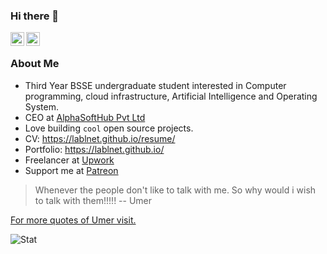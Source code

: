 ### Hi there 👋

<a href="https://twitter.com/lablnet">
  <img align="left" alt="Muhammad Umer Farooq" width="22px" src="https://cdn.jsdelivr.net/npm/simple-icons@v3/icons/twitter.svg" />
</a>

<a href="https://www.linkedin.com/in/lablnet">
  <img align="left" alt="Muhammad Umer Farooq" width="22px" src="https://cdn.jsdelivr.net/npm/simple-icons@v3/icons/linkedin.svg" />
</a>

<br />

###  About Me
- Third Year BSSE undergraduate student interested in Computer programming, cloud infrastructure, Artificial Intelligence and Operating System.
- CEO at <a href="https://alphaosfthub.com">AlphaSoftHub Pvt Ltd</a>
- Love  building `cool` open source projects.
- CV: https://lablnet.github.io/resume/
- Portfolio: https://lablnet.github.io/
- Freelancer at [Upwork](https://www.upwork.com/freelancers/lablnet)
- Support me at [Patreon](https://www.patreon.com/lablnet)

> Whenever the people don't like to talk with me. So why would i wish to talk with them!!!!! 
> -- Umer
> 
[For more quotes of Umer visit.](https://lablnet.github.io/quotes)

![Stat](https://github-readme-stats.vercel.app/api/?username=lablnet&theme=shades-of-purple&show_icons=true&count_private=true)
